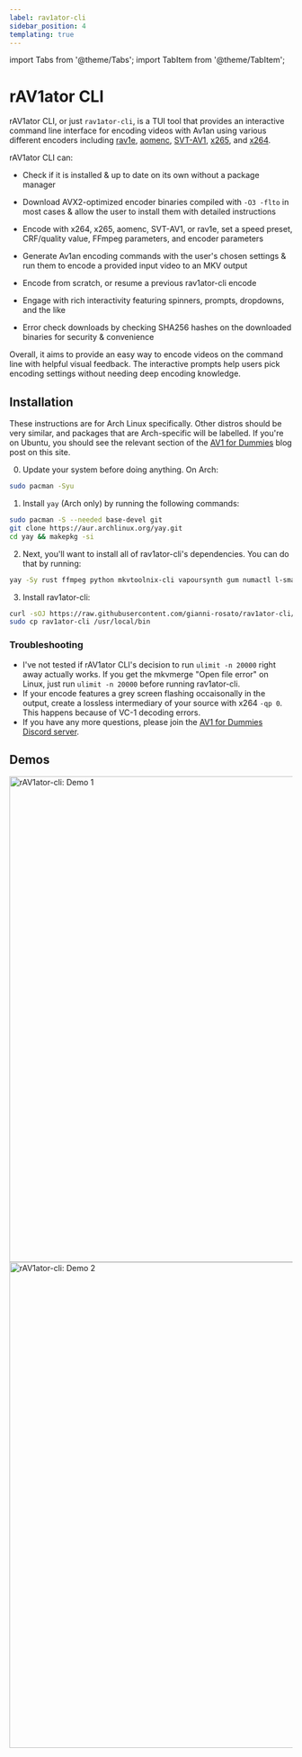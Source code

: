 ```yaml
---
label: rav1ator-cli
sidebar_position: 4
templating: true
---
```


import Tabs from '@theme/Tabs';
import TabItem from '@theme/TabItem';

# rAV1ator CLI

rAV1ator CLI, or just `rav1ator-cli`, is a TUI tool that provides an interactive command line interface for encoding videos with Av1an using various different encoders including [rav1e](../encoders/rav1e.md), [aomenc](../encoders/aomenc.md), [SVT-AV1](../encoders/SVT-AV1.md), [x265](../encoders/x265.md), and [x264](../encoders/x264.md).

rAV1ator CLI can:

- Check if it is installed & up to date on its own without a package manager

- Download AVX2-optimized encoder binaries compiled with `-O3 -flto` in most cases & allow the user to install them with detailed instructions

- Encode with x264, x265, aomenc, SVT-AV1, or rav1e, set a speed preset, CRF/quality value, FFmpeg parameters, and encoder parameters

- Generate Av1an encoding commands with the user's chosen settings & run them to encode a provided input video to an MKV output

- Encode from scratch, or resume a previous rav1ator-cli encode

- Engage with rich interactivity featuring spinners, prompts, dropdowns, and the like

- Error check downloads by checking SHA256 hashes on the downloaded binaries for security & convenience

Overall, it aims to provide an easy way to encode videos on the command line with helpful visual feedback. The interactive prompts help users pick encoding settings without needing deep encoding knowledge.

## Installation

These instructions are for Arch Linux specifically. Other distros should be very similar, and packages that are Arch-specific will be labelled. If you're on Ubuntu, you should see the relevant section of the [AV1 for Dummies](https://wiki.x266.mov/blog/av1-encoding-for-dummies) blog post on this site.

0. Update your system before doing anything. On Arch:
```bash
sudo pacman -Syu
```

1. Install `yay` (Arch only) by running the following commands:
```bash
sudo pacman -S --needed base-devel git
git clone https://aur.archlinux.org/yay.git
cd yay && makepkg -si
```

2. Next, you'll want to install all of rav1ator-cli's dependencies. You can do that by running:
```bash
yay -Sy rust ffmpeg python mkvtoolnix-cli vapoursynth gum numactl l-smash vapoursynth-plugin-lsmashsource av1an ffms2
```

3. Install rav1ator-cli:
```bash
curl -sOJ https://raw.githubusercontent.com/gianni-rosato/rav1ator-cli/main/rav1ator-cli && chmod +x rav1ator-cli
sudo cp rav1ator-cli /usr/local/bin
```

### Troubleshooting

- I've not tested if rAV1ator CLI's decision to run `ulimit -n 20000` right away actually works. If you get the mkvmerge "Open file error" on Linux, just run `ulimit -n 20000` before running rav1ator-cli.
- If your encode features a grey screen flashing occaisonally in the output, create a lossless intermediary of your source with x264 `-qp 0`. This happens because of VC-1 decoding errors.
- If you have any more questions, please join the [AV1 for Dummies Discord server](https://discord.gg/bbQD5MjDr3).

## Demos

<img width="1536" height="864" src="https://raw.githubusercontent.com/av1-community-contributors/images/main/rav1ator_cli_demo1.avif" alt="rAV1ator-cli: Demo 1"/>

<img width="1536" height="864" src="https://raw.githubusercontent.com/av1-community-contributors/images/main/rav1ator_cli_demo2.avif" alt="rAV1ator-cli: Demo 2"/>
